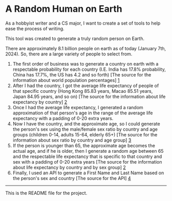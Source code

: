 # A Random Human on Earth


As a hobbyist writer and a CS major, I want to create a set of tools to help ease the process of writing.

This tool was created to generate a truly random person on Earth.

There are approximately 8.1 billion people on earth as of today (January 7th, 2024). So, there are a large variety of people to select from.

1. The first order of business was to generate a country on earth with a respectable probability for each country (I.E. India has 17.8% probability, China has 17.7%, the US has 4.2 and so forth) [The source for the information about world population percentages] [1]
2. After I had the country, I got the average life expectancy of people of that specific country (Hong Kong 85.83 years, Macao 85.51 years, Japan 84.95 years, and so on) [The source for the information about life expectancy by country] [2]
3. Once I had the average life expectancy, I generated a random approximation of that person's age in the range of the average life expectancy with a padding of 0-20 extra years.
4. Now I have the country, and the approximate age, so I could generate the person's sex using the male/female sex ratio by country and age groups (children 0-14, adults 15-64, elderly 65+) [The source for the information about sex ratio by country and age group] [3]
5. If the person is younger than 65, the approximate age becomes the actual age, and if he is older, then I generate a random age between 65 and the respectable life expectancy that is specific to that country and sex with a padding of 0-20 extra years [The source for the information about life expectancy by country and by sex group] [2]
6. Finally, I used an API to generate a First Name and Last Name based on the person's sex and country [The source for the API] [4]

----

This is the README file for the project.


[src]: https://github.com/pypa/sampleproject
[1]: https://www.worldometers.info/world-population/
[2]: https://www.worldometers.info/demographics/life-expectancy/
[3]: https://statisticstimes.com/demographics/countries-by-sex-ratio.php
[4]: https://api.parser.name
